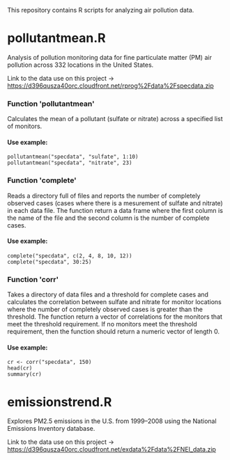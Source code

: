This repository contains R scripts for analyzing air pollution data.

# pollutantmean.R 

Analysis of pollution monitoring data for fine particulate matter (PM) air pollution across 332 locations in the United States.

Link to the data use on this project -> https://d396qusza40orc.cloudfront.net/rprog%2Fdata%2Fspecdata.zip

### Function 'pollutantmean' 
Calculates the mean of a pollutant (sulfate or nitrate) across a specified list of monitors. 
#### Use example:

  ```
  pollutantmean("specdata", "sulfate", 1:10)
  pollutantmean("specdata", "nitrate", 23)
  ```
 
### Function 'complete' 
Reads a directory full of files and reports the number of completely observed cases (cases where there is a mesurement of sulfate and nitrate) in each data file. The function return a data frame where the first column is the name of the file and the second column is the number of complete cases.
#### Use example:

  ```
  complete("specdata", c(2, 4, 8, 10, 12))
  complete("specdata", 30:25)
  ```

### Function 'corr' 
Takes a directory of data files and a threshold for complete cases and calculates the correlation between sulfate and nitrate for monitor locations where the number of completely observed cases is greater than the threshold. The function return a vector of correlations for the monitors that meet the threshold requirement. If no monitors meet the threshold requirement, then the function should return a numeric vector of length 0.
#### Use example:

  ```
  cr <- corr("specdata", 150)
  head(cr)
  summary(cr)
  ```

# emissionstrend.R

Explores PM2.5 emissions in the U.S. from 1999–2008 using the National Emissions Inventory database.

Link to the data use on this project -> https://d396qusza40orc.cloudfront.net/exdata%2Fdata%2FNEI_data.zip

